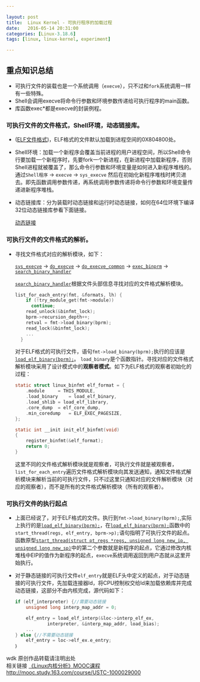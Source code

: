 ```yaml
---

layout: post
title:  Linux Kernel - 可执行程序的加载过程
date:   2016-05-14 20:31:00
categories: [Linux-3.18.6]
tags: [linux, linux-kernel, experiment]

---
```


## 重点知识总结
- 可执行文件的装载也是一个系统调用（`execve`），只不过和`fork`系统调用一样有一些特殊。
- Shell会调用execve将命令行参数和环境参数传递给可执行程序的main函数。
- 库函数exec*都是execve的封装例程。

### 可执行文件的文件格式，Shell环境，动态链接库。
- ([ELF文件格式][1])，ELF格式的文件默认加载到进程空间的0X804800处。
- Shell环境：加载一个新程序会覆盖当前进程的用户进程空间，所以Shell命令行要加载一个新程序时，先要fork一个新进程，在新进程中加载新程序，否则Shell进程就被覆盖了，那么命令行参数和环境变量是如何进入新程序堆栈的。通过`Shell程序` -> `execve` -> `sys_execve` 然后在初始化新程序堆栈时拷贝进去。即先函数调用参数传递，再系统调用参数传递将命令行参数和环境变量传递进新程序堆栈。
- 动态链接库：分为装载时动态链接和运行时动态链接，如何在64位环境下编译32位动态链接库参看下面链接。

    [动态链接][2]

### 可执行文件的文件格式的解析。
- 寻找文件格式对应的解析模块，如下：

    [`sys_execve`][3] -> [`do_execve`][4] -> [`do_execve_common`][5] -> [`exec_binprm`][6] -> [`search_binary_handler`][7]

    [`search_binary_handler`][7]根据文件头部信息寻找对应的文件格式解析模块。

    ``` C
    list_for_each_entry(fmt, &formats, lh) {
        if (!try_module_get(fmt->module))
          continue;
        read_unlock(&binfmt_lock);
        bprm->recursion_depth++;
        retval = fmt->load_binary(bprm);
        read_lock(&binfmt_lock);
        ...
      }
    ```

    对于ELF格式的可执行文件，语句`fmt->load_binary(bprm);`执行的应该是[`load_elf_binary(bprm);`][8]。
    `load_binary`是个函数指针。寻找对应的文件格式解析模块采用了设计模式中的**观察者模式**。如下为ELF格式的观察者初始化的过程：

    ``` C
    static struct linux_binfmt elf_format = {
        .module     = THIS_MODULE,
        .load_binary    = load_elf_binary,
        .load_shlib = load_elf_library,
        .core_dump  = elf_core_dump,
        .min_coredump   = ELF_EXEC_PAGESIZE,
    };
    ```
    ``` C
    static int __init init_elf_binfmt(void)
    {
        register_binfmt(&elf_format);
        return 0;
    }
    ```

    这里不同的文件格式解析模块就是观察者，可执行文件就是被观察者，`list_for_each_entry`遍历文件格式解析模块向其发送通知，通知文件格式解析模块来解析当前的可执行文件，只不过这里只通知对应的文件解析模块（对应的观察者），而不是所有的文件格式解析模块（所有的观察者）。

### 可执行文件的执行起点

- 上面已经说了，对于ELF格式的文件。执行到`fmt->load_binary(bprm);`,实际上执行的是[`load_elf_binary(bprm);`][8]，在[`load_elf_binary(bprm);`][8]函数中的`start_thread(regs, elf_entry, bprm->p);`语句指明了可执行文件的起点。函数原型[`start_thread(struct pt_regs *regs, unsigned long new_ip, unsigned long new_sp)`][9]中的第二个参数就是新程序的起点，它通过修改内核堆栈中EIP的值作为新程序的起点，`execve`系统调用返回到用户态就从这里开始执行。

- 对于静态链接的可执行文件`elf_entry`就是ELF头中定义的起点，对于动态链接的可执行文件，先加载连接器ld，将CPU控制权交给ld来加载依赖库并完成动态链接，这部分不由内核完成，源代码如下：

    ``` C
    if (elf_interpreter) {//需要动态链接
        unsigned long interp_map_addr = 0;

        elf_entry = load_elf_interp(&loc->interp_elf_ex,
                interpreter, &interp_map_addr, load_bias);
        ...
    } else {//不需要动态链接
        elf_entry = loc->elf_ex.e_entry;
    ｝
    ```

wdk 原创作品转载请注明出处  
相关链接 [《Linux内核分析》MOOC课程http://mooc.study.163.com/course/USTC-1000029000][10]

[1]: http://www.xfocus.net/articles/200105/174.html
[2]: /mark/gramar/2016/05/13/c-dynamical-loading.html
[3]: http://codelab.shiyanlou.com/xref/linux-3.18.6/fs/exec.c#1604
[4]: http://codelab.shiyanlou.com/xref/linux-3.18.6/fs/exec.c#do_execve
[5]: http://codelab.shiyanlou.com/xref/linux-3.18.6/fs/exec.c#do_execve_common
[6]: http://codelab.shiyanlou.com/xref/linux-3.18.6/fs/exec.c#exec_binprm
[7]: http://codelab.shiyanlou.com/xref/linux-3.18.6/fs/exec.c#search_binary_handler
[8]: http://codelab.shiyanlou.com/xref/linux-3.18.6/fs/binfmt_elf.c#load_elf_binary
[9]: http://codelab.shiyanlou.com/xref/linux-3.18.6/arch/x86/kernel/process_32.c#start_thread
[10]: http://mooc.study.163.com/course/USTC-1000029000
